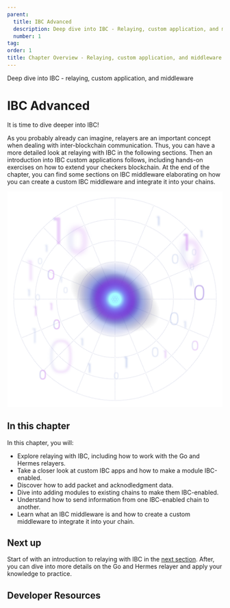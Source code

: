 ```yaml
---
parent:
  title: IBC Advanced
  description: Deep dive into IBC - Relaying, custom application, and middleware
  number: 1
tag:
order: 1
title: Chapter Overview - Relaying, custom application, and middleware
---
```


<div class="tm-overline tm-rf-1 tm-lh-title tm-medium tm-muted">Deep dive into IBC - relaying, custom application, and middleware</div>
<h1 class="mt-4 mb-6">IBC Advanced</h1>

It is time to dive deeper into IBC!

As you probably already can imagine, relayers are an important concept when dealing with inter-blockchain communication. Thus, you can have a more detailed look at relaying with IBC in the following sections. Then an introduction into IBC custom applications follows, including hands-on exercises on how to extend your checkers blockchain. At the end of the chapter, you can find some sections on IBC middleware elaborating on how you can create a custom IBC middleware and integrate it into your chains.

![](/hands-on-exercise/5-ibc-adv/images/cosmos_dev_portal_module-04-lp.png)

## In this chapter

<HighlightBox type="learning">

In this chapter, you will:

* Explore relaying with IBC, including how to work with the Go and Hermes relayers.
* Take a closer look at custom IBC apps and how to make a module IBC-enabled.
* Discover how to add packet and acknodledgment data.
* Dive into adding modules to existing chains to make them IBC-enabled.
* Understand how to send information from one IBC-enabled chain to another.
* Learn what an IBC middleware is and how to create a custom middleware to integrate it into your chain.

</HighlightBox>

<card-module/>

## Next up

Start of with an introduction to relaying with IBC in the [next section](./2-relayer-intro.md). After, you can dive into more details on the Go and Hermes relayer and apply your knowledge to practice.

## Developer Resources

<div v-for="resource in $themeConfig.resources">
  <Resource
    :title="resource.title"
    :description="resource.description"
    :links="resource.links"
    :image="resource.image"
    :large="true"
  />
  <br/>
</div>
